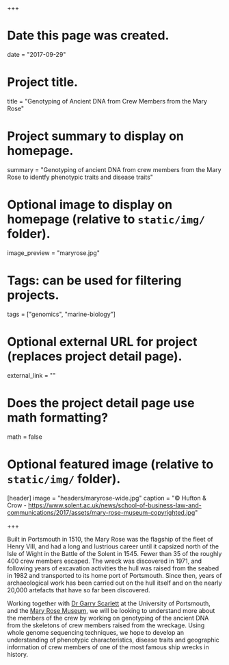 +++
# Date this page was created.
date = "2017-09-29"

# Project title.
title = "Genotyping of Ancient DNA from Crew Members from the Mary Rose"

# Project summary to display on homepage.
summary = "Genotyping of ancient DNA from crew members from the Mary Rose to identfy phenotypic traits and disease traits"

# Optional image to display on homepage (relative to `static/img/` folder).
image_preview = "maryrose.jpg"

# Tags: can be used for filtering projects.
tags = ["genomics", "marine-biology"]

# Optional external URL for project (replaces project detail page).
external_link = ""

# Does the project detail page use math formatting?
math = false

# Optional featured image (relative to `static/img/` folder).
[header]
image = "headers/maryrose-wide.jpg"
caption = "© Hufton & Crow - https://www.solent.ac.uk/news/school-of-business-law-and-communications/2017/assets/mary-rose-museum-copyrighted.jpg"

+++

Built in Portsmouth in 1510, the Mary Rose was the flagship of the fleet of Henry VIII, and had a long and lustrious career until it capsized north of the Isle of Wight in the Battle of the Solent in 1545. Fewer than 35 of the roughly 400 crew members escaped. The wreck was discovered in 1971, and following years of excavation activities the hull was raised from the seabed in 1982 and transported to its home port of Portsmouth. Since then, years of archaeological work has been carried out on the hull itself and on the nearly 20,000 artefacts that have so far been discovered. 

Working together with [Dr Garry Scarlett](http://www.port.ac.uk/school-of-biological-sciences/staff/dr-garry-scarlett.html) at the University of Portsmouth, and the [Mary Rose Museum](http://www.maryrose.org), we will be looking to understand more about the members of the crew by working on genotyping of the ancient DNA from the skeletons of crew members raised from the wreckage. Using whole genome sequencing techniques, we hope to develop an understanding of phenotypic characteristics, disease traits and geographic information of crew members of one of the most famous ship wrecks in history.